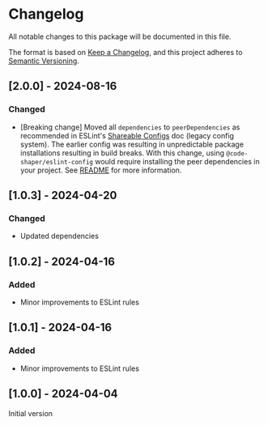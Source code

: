 # Changelog

All notable changes to this package will be documented in this file.

The format is based on [Keep a Changelog](https://keepachangelog.com/en/1.1.0/),
and this project adheres to
[Semantic Versioning](https://semver.org/spec/v2.0.0.html).

## [2.0.0] - 2024-08-16

### Changed

- [Breaking change] Moved all `dependencies` to `peerDependencies` as
  recommended in ESLint's
  [Shareable Configs](https://archive.eslint.org/docs/developer-guide/shareable-configs)
  doc (legacy config system). The earlier config was resulting in unpredictable
  package installations resulting in build breaks. With this change, using
  `@code-shaper/eslint-config` would require installing the peer dependencies in
  your project. See [README](./README.md) for more information.

## [1.0.3] - 2024-04-20

### Changed

- Updated dependencies

## [1.0.2] - 2024-04-16

### Added

- Minor improvements to ESLint rules

## [1.0.1] - 2024-04-16

### Added

- Minor improvements to ESLint rules

## [1.0.0] - 2024-04-04

Initial version
